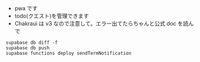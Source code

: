 - pwa です
- todo(クエスト)を管理できます
- Chakraui は v3 なので注意して。エラー出てたらちゃんと公式 doc を読んで

```
supabase db diff -f
supabase db push
supabase functions deploy sendTermNotification
```

